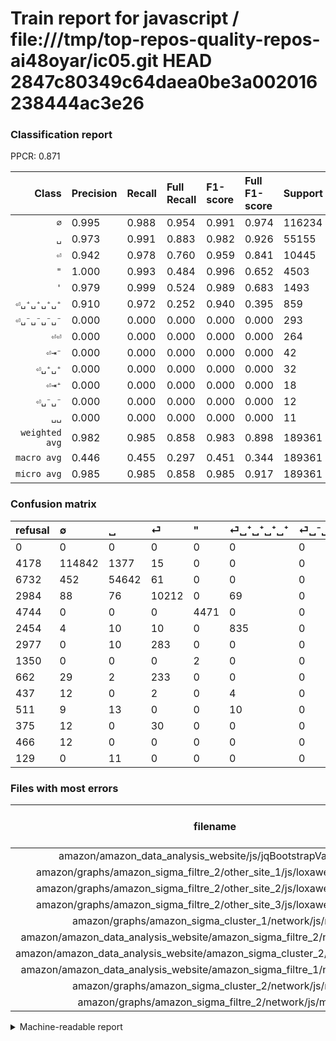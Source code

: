 # Train report for javascript / file:///tmp/top-repos-quality-repos-ai48oyar/ic05.git HEAD 2847c80349c64daea0be3a002016238444ac3e26

### Classification report

PPCR: 0.871

| Class | Precision | Recall | Full Recall | F1-score | Full F1-score | Support | Full Support | PPCR |
|------:|:----------|:-------|:------------|:---------|:---------|:--------|:-------------|:-----|
| `∅` | 0.995| 0.988| 0.954| 0.991| 0.974| 116234| 120412| 0.965 |
| `␣` | 0.973| 0.991| 0.883| 0.982| 0.926| 55155| 61887| 0.891 |
| `⏎` | 0.942| 0.978| 0.760| 0.959| 0.841| 10445| 13429| 0.778 |
| `"` | 1.000| 0.993| 0.484| 0.996| 0.652| 4503| 9247| 0.487 |
| `'` | 0.979| 0.999| 0.524| 0.989| 0.683| 1493| 2843| 0.525 |
| `⏎␣⁺␣⁺␣⁺␣⁺` | 0.910| 0.972| 0.252| 0.940| 0.395| 859| 3313| 0.259 |
| `⏎␣⁻␣⁻␣⁻␣⁻` | 0.000| 0.000| 0.000| 0.000| 0.000| 293| 3270| 0.090 |
| `⏎⏎` | 0.000| 0.000| 0.000| 0.000| 0.000| 264| 926| 0.285 |
| `⏎⇥⁻` | 0.000| 0.000| 0.000| 0.000| 0.000| 42| 417| 0.101 |
| `⏎␣⁺␣⁺` | 0.000| 0.000| 0.000| 0.000| 0.000| 32| 543| 0.059 |
| `⏎⇥⁺` | 0.000| 0.000| 0.000| 0.000| 0.000| 18| 455| 0.040 |
| `⏎␣⁻␣⁻` | 0.000| 0.000| 0.000| 0.000| 0.000| 12| 478| 0.025 |
| `␣␣` | 0.000| 0.000| 0.000| 0.000| 0.000| 11| 140| 0.079 |
| `weighted avg` | 0.982| 0.985| 0.858| 0.983| 0.898| 189361| 217360| 0.871 |
| `macro avg` | 0.446| 0.455| 0.297| 0.451| 0.344| 189361| 217360| 0.871 |
| `micro avg` | 0.985| 0.985| 0.858| 0.985| 0.917| 189361| 217360| 0.871 |

### Confusion matrix

|refusal|  ∅| ␣| ⏎| "| ⏎␣⁺␣⁺␣⁺␣⁺| ⏎␣⁻␣⁻␣⁻␣⁻| '| ⏎⏎| ⏎⇥⁺| ⏎␣⁺␣⁺| ⏎⇥⁻| ⏎␣⁻␣⁻| ␣␣| 
|:---|:---|:---|:---|:---|:---|:---|:---|:---|:---|:---|:---|:---|:---|
|0 |0 |0 |0 |0 |0 |0 |0 |0 |0 |0 |0 |0 |0 |
|4178 |114842 |1377 |15 |0 |0 |0 |0 |0 |0 |0 |0 |0 |0 |
|6732 |452 |54642 |61 |0 |0 |0 |0 |0 |0 |0 |0 |0 |0 |
|2984 |88 |76 |10212 |0 |69 |0 |0 |0 |0 |0 |0 |0 |0 |
|4744 |0 |0 |0 |4471 |0 |0 |32 |0 |0 |0 |0 |0 |0 |
|2454 |4 |10 |10 |0 |835 |0 |0 |0 |0 |0 |0 |0 |0 |
|2977 |0 |10 |283 |0 |0 |0 |0 |0 |0 |0 |0 |0 |0 |
|1350 |0 |0 |0 |2 |0 |0 |1491 |0 |0 |0 |0 |0 |0 |
|662 |29 |2 |233 |0 |0 |0 |0 |0 |0 |0 |0 |0 |0 |
|437 |12 |0 |2 |0 |4 |0 |0 |0 |0 |0 |0 |0 |0 |
|511 |9 |13 |0 |0 |10 |0 |0 |0 |0 |0 |0 |0 |0 |
|375 |12 |0 |30 |0 |0 |0 |0 |0 |0 |0 |0 |0 |0 |
|466 |12 |0 |0 |0 |0 |0 |0 |0 |0 |0 |0 |0 |0 |
|129 |0 |11 |0 |0 |0 |0 |0 |0 |0 |0 |0 |0 |0 |

### Files with most errors

| filename | number of errors|
|:----:|:-----|
| amazon/amazon_data_analysis_website/js/jqBootstrapValidation.js | 282 |
| amazon/graphs/amazon_sigma_filtre_2/other_site_1/js/loxawebsite-0.9.1.js | 126 |
| amazon/graphs/amazon_sigma_filtre_2/other_site_2/js/loxawebsite-0.9.1.js | 126 |
| amazon/graphs/amazon_sigma_filtre_2/other_site_3/js/loxawebsite-0.9.1.js | 126 |
| amazon/graphs/amazon_sigma_cluster_1/network/js/main.js | 103 |
| amazon/amazon_data_analysis_website/amazon_sigma_filtre_2/network/js/main.js | 103 |
| amazon/amazon_data_analysis_website/amazon_sigma_cluster_2/network/js/main.js | 103 |
| amazon/amazon_data_analysis_website/amazon_sigma_filtre_1/network/js/main.js | 103 |
| amazon/graphs/amazon_sigma_cluster_2/network/js/main.js | 103 |
| amazon/graphs/amazon_sigma_filtre_2/network/js/main.js | 103 |

<details>
    <summary>Machine-readable report</summary>
```json
{
  "cl_report": {"\"": {"f1-score": 0.9962121212121213, "precision": 0.9995528727923094, "recall": 0.9928936264712414, "support": 4503}, "\u0027": {"f1-score": 0.9887267904509285, "precision": 0.9789888378200919, "recall": 0.9986604152712659, "support": 1493}, "macro avg": {"f1-score": 0.45055772944091976, "precision": 0.44597076196904806, "recall": 0.4553869500528339, "support": 189361}, "micro avg": {"f1-score": 0.9848543258643543, "precision": 0.9848543258643543, "recall": 0.9848543258643543, "support": 189361}, "weighted avg": {"f1-score": 0.9831623635965623, "precision": 0.9815779155845374, "recall": 0.9848543258643543, "support": 189361}, "\u2205": {"f1-score": 0.9913247645601526, "precision": 0.9946474969686472, "recall": 0.9880241581637043, "support": 116234}, "\u23ce": {"f1-score": 0.9592785684091869, "precision": 0.9415452701456758, "recall": 0.9776926759214936, "support": 10445}, "\u23ce\u21e5\u207a": {"f1-score": 0.0, "precision": 0.0, "recall": 0.0, "support": 18}, "\u23ce\u21e5\u207b": {"f1-score": 0.0, "precision": 0.0, "recall": 0.0, "support": 42}, "\u23ce\u23ce": {"f1-score": 0.0, "precision": 0.0, "recall": 0.0, "support": 264}, "\u23ce\u2423\u207a\u2423\u207a": {"f1-score": 0.0, "precision": 0.0, "recall": 0.0, "support": 32}, "\u23ce\u2423\u207a\u2423\u207a\u2423\u207a\u2423\u207a": {"f1-score": 0.9397861564434439, "precision": 0.9095860566448801, "recall": 0.9720605355064028, "support": 859}, "\u23ce\u2423\u207b\u2423\u207b": {"f1-score": 0.0, "precision": 0.0, "recall": 0.0, "support": 12}, "\u23ce\u2423\u207b\u2423\u207b\u2423\u207b\u2423\u207b": {"f1-score": 0.0, "precision": 0.0, "recall": 0.0, "support": 293}, "\u2423": {"f1-score": 0.9819220816561242, "precision": 0.9732993712260202, "recall": 0.9906989393527332, "support": 55155}, "\u2423\u2423": {"f1-score": 0.0, "precision": 0.0, "recall": 0.0, "support": 11}},
  "cl_report_full": {"\"": {"f1-score": 0.6517492711370262, "precision": 0.9995528727923094, "recall": 0.4835081648102087, "support": 9247}, "\u0027": {"f1-score": 0.6830050389372424, "precision": 0.9789888378200919, "recall": 0.5244460077383046, "support": 2843}, "macro avg": {"f1-score": 0.34388467639519393, "precision": 0.44597076196904806, "recall": 0.2967007202673019, "support": 217360}, "micro avg": {"f1-score": 0.9170561638076224, "precision": 0.9848543258643543, "recall": 0.8579913507545086, "support": 217360}, "weighted avg": {"f1-score": 0.8977272000568319, "precision": 0.9554916880343083, "recall": 0.8579913507545086, "support": 217360}, "\u2205": {"f1-score": 0.9737654320987654, "precision": 0.9946474969686472, "recall": 0.9537421519449889, "support": 120412}, "\u23ce": {"f1-score": 0.8413594232749743, "precision": 0.9415452701456758, "recall": 0.7604438156229056, "support": 13429}, "\u23ce\u21e5\u207a": {"f1-score": 0.0, "precision": 0.0, "recall": 0.0, "support": 455}, "\u23ce\u21e5\u207b": {"f1-score": 0.0, "precision": 0.0, "recall": 0.0, "support": 417}, "\u23ce\u23ce": {"f1-score": 0.0, "precision": 0.0, "recall": 0.0, "support": 926}, "\u23ce\u2423\u207a\u2423\u207a": {"f1-score": 0.0, "precision": 0.0, "recall": 0.0, "support": 543}, "\u23ce\u2423\u207a\u2423\u207a\u2423\u207a\u2423\u207a": {"f1-score": 0.39470574332309144, "precision": 0.9095860566448801, "recall": 0.25203742831270753, "support": 3313}, "\u23ce\u2423\u207b\u2423\u207b": {"f1-score": 0.0, "precision": 0.0, "recall": 0.0, "support": 478}, "\u23ce\u2423\u207b\u2423\u207b\u2423\u207b\u2423\u207b": {"f1-score": 0.0, "precision": 0.0, "recall": 0.0, "support": 3270}, "\u2423": {"f1-score": 0.9259158843664216, "precision": 0.9732993712260202, "recall": 0.8829317950458093, "support": 61887}, "\u2423\u2423": {"f1-score": 0.0, "precision": 0.0, "recall": 0.0, "support": 140}},
  "ppcr": 0.871186050791314
}
```
</details>
